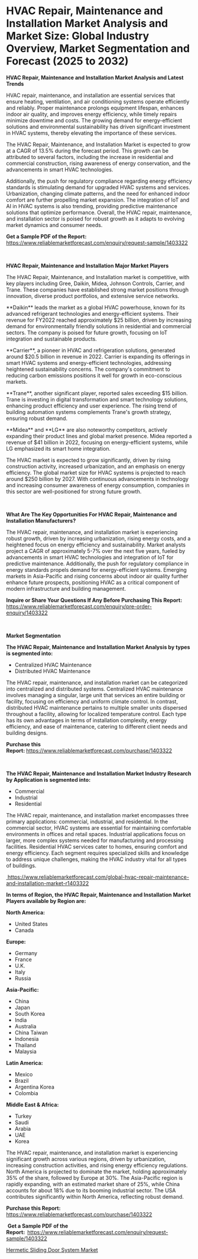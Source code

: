 <p><h1>HVAC Repair, Maintenance and Installation Market Analysis and Market Size: Global Industry Overview, Market Segmentation and Forecast (2025 to 2032)</h1></p><p><strong>HVAC Repair, Maintenance and Installation Market Analysis and Latest Trends</strong></p>
<p><p>HVAC repair, maintenance, and installation are essential services that ensure heating, ventilation, and air conditioning systems operate efficiently and reliably. Proper maintenance prolongs equipment lifespan, enhances indoor air quality, and improves energy efficiency, while timely repairs minimize downtime and costs. The growing demand for energy-efficient solutions and environmental sustainability has driven significant investment in HVAC systems, thereby elevating the importance of these services.</p><p>The HVAC Repair, Maintenance, and Installation Market is expected to grow at a CAGR of 13.5% during the forecast period. This growth can be attributed to several factors, including the increase in residential and commercial construction, rising awareness of energy conservation, and the advancements in smart HVAC technologies. </p><p>Additionally, the push for regulatory compliance regarding energy efficiency standards is stimulating demand for upgraded HVAC systems and services. Urbanization, changing climate patterns, and the need for enhanced indoor comfort are further propelling market expansion. The integration of IoT and AI in HVAC systems is also trending, providing predictive maintenance solutions that optimize performance. Overall, the HVAC repair, maintenance, and installation sector is poised for robust growth as it adapts to evolving market dynamics and consumer needs.</p></p>
<p><strong>Get a Sample PDF of the Report:&nbsp;</strong> <a href="https://www.reliablemarketforecast.com/enquiry/request-sample/1403322?utm_campaign=3068&utm_medium=2&utm_source=Github&utm_content=ia&utm_term=28032025&utm_id=hvac-repair-maintenance-and-installation">https://www.reliablemarketforecast.com/enquiry/request-sample/1403322</a></p>
<p>&nbsp;</p>
<p><strong>HVAC Repair, Maintenance and Installation Major Market Players</strong></p>
<p><p>The HVAC Repair, Maintenance, and Installation market is competitive, with key players including Gree, Daikin, Midea, Johnson Controls, Carrier, and Trane. These companies have established strong market positions through innovation, diverse product portfolios, and extensive service networks.</p><p>**Daikin** leads the market as a global HVAC powerhouse, known for its advanced refrigerant technologies and energy-efficient systems. Their revenue for FY2022 reached approximately $25 billion, driven by increasing demand for environmentally friendly solutions in residential and commercial sectors. The company is poised for future growth, focusing on IoT integration and sustainable products.</p><p>**Carrier**, a pioneer in HVAC and refrigeration solutions, generated around $20.5 billion in revenue in 2022. Carrier is expanding its offerings in smart HVAC systems and energy-efficient technologies, addressing heightened sustainability concerns. The company's commitment to reducing carbon emissions positions it well for growth in eco-conscious markets.</p><p>**Trane**, another significant player, reported sales exceeding $15 billion. Trane is investing in digital transformation and smart technology solutions, enhancing product efficiency and user experience. The rising trend of building automation systems complements Trane's growth strategy, ensuring robust demand.</p><p>**Midea** and **LG** are also noteworthy competitors, actively expanding their product lines and global market presence. Midea reported a revenue of $41 billion in 2022, focusing on energy-efficient systems, while LG emphasized its smart home integration.</p><p>The HVAC market is expected to grow significantly, driven by rising construction activity, increased urbanization, and an emphasis on energy efficiency. The global market size for HVAC systems is projected to reach around $250 billion by 2027. With continuous advancements in technology and increasing consumer awareness of energy consumption, companies in this sector are well-positioned for strong future growth.</p></p>
<p>&nbsp;</p>
<p><strong>What Are The Key Opportunities For HVAC Repair, Maintenance and Installation Manufacturers?</strong></p>
<p><p>The HVAC repair, maintenance, and installation market is experiencing robust growth, driven by increasing urbanization, rising energy costs, and a heightened focus on energy efficiency and sustainability. Market analysts project a CAGR of approximately 5-7% over the next five years, fueled by advancements in smart HVAC technologies and integration of IoT for predictive maintenance. Additionally, the push for regulatory compliance in energy standards propels demand for energy-efficient systems. Emerging markets in Asia-Pacific and rising concerns about indoor air quality further enhance future prospects, positioning HVAC as a critical component of modern infrastructure and building management.</p></p>
<p><strong>Inquire or Share Your Questions If Any Before Purchasing This Report:</strong> <a href="https://www.reliablemarketforecast.com/enquiry/pre-order-enquiry/1403322?utm_campaign=3068&utm_medium=2&utm_source=Github&utm_content=ia&utm_term=28032025&utm_id=hvac-repair-maintenance-and-installation">https://www.reliablemarketforecast.com/enquiry/pre-order-enquiry/1403322</a></p>
<p>&nbsp;</p>
<p><strong>Market Segmentation</strong></p>
<p><strong>The HVAC Repair, Maintenance and Installation Market Analysis by types is segmented into:</strong></p>
<p><ul><li>Centralized HVAC Maintenance</li><li>Distributed HVAC Maintenance</li></ul></p>
<p><p>The HVAC repair, maintenance, and installation market can be categorized into centralized and distributed systems. Centralized HVAC maintenance involves managing a singular, large unit that services an entire building or facility, focusing on efficiency and uniform climate control. In contrast, distributed HVAC maintenance pertains to multiple smaller units dispersed throughout a facility, allowing for localized temperature control. Each type has its own advantages in terms of installation complexity, energy efficiency, and ease of maintenance, catering to different client needs and building designs.</p></p>
<p><strong>Purchase this Report:&nbsp;</strong><a href="https://www.reliablemarketforecast.com/purchase/1403322?utm_campaign=3068&utm_medium=2&utm_source=Github&utm_content=ia&utm_term=28032025&utm_id=hvac-repair-maintenance-and-installation">https://www.reliablemarketforecast.com/purchase/1403322</a></p>
<p>&nbsp;</p>
<p><strong>The HVAC Repair, Maintenance and Installation Market Industry Research by Application is segmented into:</strong></p>
<p><ul><li>Commercial</li><li>Industrial</li><li>Residential</li></ul></p>
<p><p>The HVAC repair, maintenance, and installation market encompasses three primary applications: commercial, industrial, and residential. In the commercial sector, HVAC systems are essential for maintaining comfortable environments in offices and retail spaces. Industrial applications focus on larger, more complex systems needed for manufacturing and processing facilities. Residential HVAC services cater to homes, ensuring comfort and energy efficiency. Each segment requires specialized skills and knowledge to address unique challenges, making the HVAC industry vital for all types of buildings.</p></p>
<p><a href="https://www.reliablemarketforecast.com/global-hvac-repair-maintenance-and-installation-market-r1403322?utm_campaign=3068&utm_medium=2&utm_source=Github&utm_content=ia&utm_term=28032025&utm_id=hvac-repair-maintenance-and-installation">&nbsp;https://www.reliablemarketforecast.com/global-hvac-repair-maintenance-and-installation-market-r1403322</a></p>
<p><strong>In terms of Region, the HVAC Repair, Maintenance and Installation Market Players available by Region are:</strong></p>
<p>
    <p> <strong> North America: </strong>
        <ul>
            <li>United States</li>
            <li>Canada</li>
        </ul>
        </p> 
    <p> <strong> Europe: </strong>
        <ul>
            <li>Germany</li>
            <li>France</li>
            <li>U.K.</li>
            <li>Italy</li>
            <li>Russia</li>
        </ul>
        </p> 
    <p> <strong> Asia-Pacific: </strong>
        <ul>
            <li>China</li>
            <li>Japan</li>
            <li>South Korea</li>
            <li>India</li>
            <li>Australia</li>
            <li>China Taiwan</li>
            <li>Indonesia</li>
            <li>Thailand</li>
            <li>Malaysia</li>
        </ul>
        </p> 
    <p> <strong> Latin America: </strong>
        <ul>
            <li>Mexico</li>
            <li>Brazil</li>
            <li>Argentina Korea</li>
            <li>Colombia</li>
        </ul>
        </p> 
    <p> <strong> Middle East & Africa: </strong>
        <ul>
            <li>Turkey</li>
            <li>Saudi</li>
            <li>Arabia</li>
            <li>UAE</li>
            <li>Korea</li>
        </ul>
    </p>
    </p>
<p><p>The HVAC repair, maintenance, and installation market is experiencing significant growth across various regions, driven by urbanization, increasing construction activities, and rising energy efficiency regulations. North America is projected to dominate the market, holding approximately 35% of the share, followed by Europe at 30%. The Asia-Pacific region is rapidly expanding, with an estimated market share of 25%, while China accounts for about 18% due to its booming industrial sector. The USA contributes significantly within North America, reflecting robust demand.</p></p>
<p><strong>Purchase this Report: </strong><a href="https://www.reliablemarketforecast.com/purchase/1403322?utm_campaign=3068&utm_medium=2&utm_source=Github&utm_content=ia&utm_term=28032025&utm_id=hvac-repair-maintenance-and-installation">https://www.reliablemarketforecast.com/purchase/1403322</a></p>
<p>&nbsp;<strong>Get a Sample PDF of the Report:&nbsp;&nbsp;</strong><a href="https://www.reliablemarketforecast.com/enquiry/request-sample/1403322?utm_campaign=3068&utm_medium=2&utm_source=Github&utm_content=ia&utm_term=28032025&utm_id=hvac-repair-maintenance-and-installation">https://www.reliablemarketforecast.com/enquiry/request-sample/1403322</a></p>
<p><strong></strong></p>
<p><p><a href="https://github.com/miottaredlin79/Market-Research-Report-List-1/blob/main/hermetic-sliding-door-system-market.md?utm_campaign=3068&utm_medium=2&utm_source=Github&utm_content=ia&utm_term=28032025&utm_id=hvac-repair-maintenance-and-installation">Hermetic Sliding Door System Market</a></p></p>